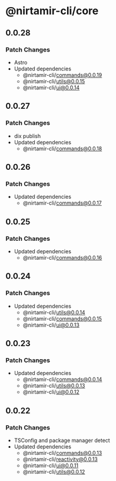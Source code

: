 # @nirtamir-cli/core

## 0.0.28

### Patch Changes

- Astro
- Updated dependencies
  - @nirtamir-cli/commands@0.0.19
  - @nirtamir-cli/utils@0.0.15
  - @nirtamir-cli/ui@0.0.14

## 0.0.27

### Patch Changes

- dix publish
- Updated dependencies
  - @nirtamir-cli/commands@0.0.18

## 0.0.26

### Patch Changes

- Updated dependencies
  - @nirtamir-cli/commands@0.0.17

## 0.0.25

### Patch Changes

- Updated dependencies
  - @nirtamir-cli/commands@0.0.16

## 0.0.24

### Patch Changes

- Updated dependencies
  - @nirtamir-cli/utils@0.0.14
  - @nirtamir-cli/commands@0.0.15
  - @nirtamir-cli/ui@0.0.13

## 0.0.23

### Patch Changes

- Updated dependencies
  - @nirtamir-cli/commands@0.0.14
  - @nirtamir-cli/utils@0.0.13
  - @nirtamir-cli/ui@0.0.12

## 0.0.22

### Patch Changes

- TSConfig and package manager detect
- Updated dependencies
  - @nirtamir-cli/commands@0.0.13
  - @nirtamir-cli/reactivity@0.0.13
  - @nirtamir-cli/ui@0.0.11
  - @nirtamir-cli/utils@0.0.12
